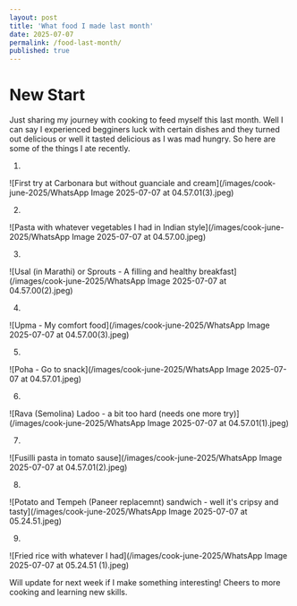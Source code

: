 ```yaml
---
layout: post
title: 'What food I made last month'
date: 2025-07-07
permalink: /food-last-month/
published: true
---
```


# New Start

Just sharing my journey with cooking to feed myself this last month. Well I can say I experienced begginers luck with certain dishes and they turned out delicious or well it tasted delicious as I was mad hungry. So here are some of the things I ate recently.

1. 
![First try at Carbonara but without guanciale and cream](/images/cook-june-2025/WhatsApp Image 2025-07-07 at 04.57.01(3).jpeg)


2. 
![Pasta with whatever vegetables I had in Indian style](/images/cook-june-2025/WhatsApp Image 2025-07-07 at 04.57.00.jpeg)

3. 
![Usal (in Marathi) or Sprouts - A filling and healthy breakfast](/images/cook-june-2025/WhatsApp Image 2025-07-07 at 04.57.00(2).jpeg)

4. 
![Upma - My comfort food](/images/cook-june-2025/WhatsApp Image 2025-07-07 at 04.57.00(3).jpeg)

5. 
![Poha - Go to snack](/images/cook-june-2025/WhatsApp Image 2025-07-07 at 04.57.01.jpeg)

6. 
![Rava (Semolina) Ladoo - a bit too hard (needs one more try)](/images/cook-june-2025/WhatsApp Image 2025-07-07 at 04.57.01(1).jpeg)

7. 
![Fusilli pasta in tomato sause](/images/cook-june-2025/WhatsApp Image 2025-07-07 at 04.57.01(2).jpeg)

8. 
![Potato and Tempeh (Paneer replacemnt) sandwich - well it's cripsy and tasty](/images/cook-june-2025/WhatsApp Image 2025-07-07 at 05.24.51.jpeg)

9. 
![Fried rice with whatever I had](/images/cook-june-2025/WhatsApp Image 2025-07-07 at 05.24.51 (1).jpeg)



Will update for next week if I make something interesting! Cheers to more cooking and learning new skills.